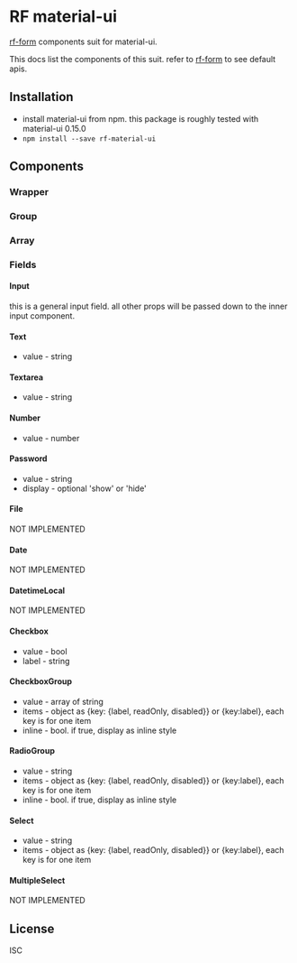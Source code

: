 # RF material-ui
[rf-form](https://github.com/ShakingMap/rf-form) components suit for material-ui.

This docs list the components of this suit. refer to [rf-form](https://github.com/ShakingMap/rf-form#apis) to see default apis.

## Installation
- install material-ui from npm. this package is roughly tested with material-ui 0.15.0
- `npm install --save rf-material-ui`

## Components

### Wrapper

### Group

### Array

### Fields

#### Input
this is a general input field. all other props will be passed down to the inner input component.

#### Text
- value - string

#### Textarea
- value - string

#### Number
- value - number

#### Password
- value - string
- display - optional 'show' or 'hide'

#### File
NOT IMPLEMENTED

#### Date
NOT IMPLEMENTED

#### DatetimeLocal
NOT IMPLEMENTED

#### Checkbox
- value - bool
- label - string

#### CheckboxGroup
- value - array of string
- items - object as {key: {label, readOnly, disabled}} or {key:label}, each key is for one item
- inline - bool. if true, display as inline style

#### RadioGroup
- value - string
- items - object as {key: {label, readOnly, disabled}} or {key:label}, each key is for one item
- inline - bool. if true, display as inline style

#### Select
- value - string
- items - object as {key: {label, readOnly, disabled}} or {key:label}, each key is for one item

#### MultipleSelect
NOT IMPLEMENTED

## License
ISC